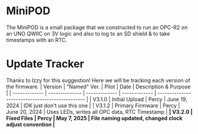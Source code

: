 # MiniPOD
The MiniPOD is a small package that we constructed to run an OPC-R2 on an UNO QWIIC on 3V logic and also to log to an SD shield &amp; to take timestamps with an RTC.

# Update Tracker
Thanks to Izzy for this suggestion! Here we will be tracking each version of the firmware.
| Version       | "Named" Ver.   | Pilot         | Date               | Description & Purpose                		|
| ------------- | -------------- | ------------- | -------------      | ----------------------------------------------- |
| V3.1.0    	| Initial Upload | Percy         | June 19, 2024   | IDK just don't use this one |
| V3.1.2        | Primary Firmware      | Percy         | June 20, 2024   |  Uses LEDs, writes all OPC data, RTC Timestamp	|
**| V3.2.0        | Fixed Files	 | Percy         | May 7, 2025   | File naming updated, changed clock adjust convention	|**
